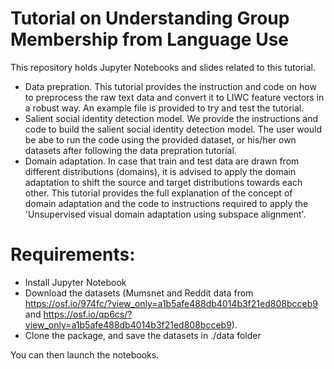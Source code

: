 

# Tutorial on Understanding Group Membership from Language Use

This repository holds Jupyter Notebooks and slides related to this tutorial.
- Data prepration. This tutorial provides the instruction and code on how to preprocess the raw text data and convert it to LIWC feature vectors in a robust way. An example file is provided to try and test the tutorial.
- Salient social identity detection model. We provide the instructions and code to build the salient social identity detection model. The user would be abe to run the code using the provided dataset, or his/her own datasets after following the data prepration tutorial.
- Domain adaptation. In case that train and test data are drawn from different distributions (domains), it is advised to apply the domain adaptation to shift the source and target distributions towards each other. This tutorial provides the full explanation of the concept of domain adaptation and the code to instructions required to apply the 'Unsupervised visual domain adaptation using subspace alignment'.


# Requirements:
- Install Jupyter Notebook
- Download the datasets (Mumsnet and Reddit data from  https://osf.io/974fc/?view_only=a1b5afe488db4014b3f21ed808bcceb9 and https://osf.io/qp6cs/?view_only=a1b5afe488db4014b3f21ed808bcceb9).
- Clone the package, and save the datasets in ./data folder

You can then launch the notebooks.
